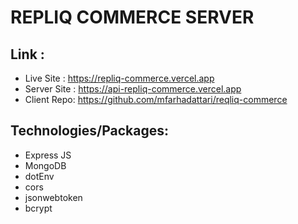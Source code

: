 # REPLIQ COMMERCE SERVER

## Link :

- Live Site : https://repliq-commerce.vercel.app
- Server Site : https://api-repliq-commerce.vercel.app
- Client Repo: https://github.com/mfarhadattari/reqliq-commerce

## Technologies/Packages:

- Express JS
- MongoDB
- dotEnv
- cors
- jsonwebtoken
- bcrypt
